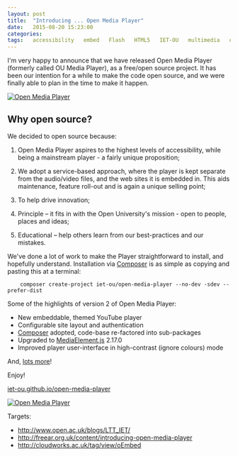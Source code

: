 ```yaml
---
layout: post
title:  "Introducing ... Open Media Player"
date:   2015-08-20 15:23:00
categories:
tags:   accessibility   embed   Flash   HTML5   IET-OU   multimedia   oEmbed   OU   ouplayer   usability   video   WAI-ARIA
---
```



I'm very happy to announce that we have released Open Media Player (formerly called OU Media Player), as a free/open source project. It has been our intention for a while to make the code open source, and we were finally able to plan in the time to make it happen.

[![Open Media Player][example-img]][link]

## Why open source?

We decided to open source because:

 1. Open Media Player aspires to the highest levels of accessibility, while being a mainstream player - a fairly unique proposition;

 2. We adopt a service-based approach, where the player is kept separate from the audio/video files, and the web sites it is embedded in. This aids maintenance, feature roll-out and is again a unique selling point;

 3. To help drive innovation;

 4. Principle – it fits in with the Open University's mission - open to people, places and ideas;

 5. Educational – help others learn from our best-practices and our mistakes.

We've done a lot of work to make the Player straightforward to install, and hopefully understand. Installation via [Composer][packagist] is as simple as copying and pasting this at a terminal:

```
    composer create-project iet-ou/open-media-player --no-dev -sdev --prefer-dist
```

Some of the highlights of version 2 of Open Media Player:

* New embeddable, themed YouTube player
* Configurable site layout and authentication
* [Composer][] adopted, code-base re-factored into sub-packages
* Upgraded to [MediaElement.js][] 2.17.0
* Improved player user-interface in high-contrast (ignore colours) mode

And, [lots more][releases]!

Enjoy!

[iet-ou.github.io/open-media-player][]

[![Open Media Player][logo]][link]


[Composer]: http://getcomposer.org/
[packagist]: https://packagist.org/packages/iet-ou/open-media-player "Open Media Player on Packagist"
[releases]: https://github.com/IET-OU/open-media-player/wiki/Releases#2x
[iet-ou.github.io/open-media-player]: http://iet-ou.github.io/open-media-player/
[link]: http://iet-ou.github.io/open-media-player/
[example-img]: http://iet-ou.github.io/open-media-player/assets/images/omp-example.png
[logo]: http://iet-ou.github.io/open-media-player/assets/images/omp-logo-footer.png
[MediaElement.js]: http://mediaelementjs.com/


Targets:

 * http://www.open.ac.uk/blogs/LTT_IET/
 * http://freear.org.uk/content/introducing-open-media-player
 * http://cloudworks.ac.uk/tag/view/oEmbed

<!-- https://google.co.uk/search?q="Open+Media+Player" -->
